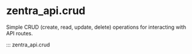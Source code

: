 # zentra_api.crud

Simple CRUD (create, read, update, delete) operations for interacting with API routes.

::: zentra_api.crud
